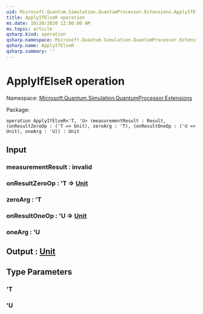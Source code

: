 ```yaml
---
uid: Microsoft.Quantum.Simulation.QuantumProcessor.Extensions.ApplyIfElseR
title: ApplyIfElseR operation
ms.date: 10/28/2020 12:00:00 AM
ms.topic: article
qsharp.kind: operation
qsharp.namespace: Microsoft.Quantum.Simulation.QuantumProcessor.Extensions
qsharp.name: ApplyIfElseR
qsharp.summary: ''
---
```


# ApplyIfElseR operation

Namespace: [Microsoft.Quantum.Simulation.QuantumProcessor.Extensions](xref:Microsoft.Quantum.Simulation.QuantumProcessor.Extensions)

Package: [](https://nuget.org/packages/)




```qsharp
operation ApplyIfElseR<'T, 'U> (measurementResult : Result, (onResultZeroOp : ('T => Unit), zeroArg : 'T), (onResultOneOp : ('U => Unit), oneArg : 'U)) : Unit
```


## Input

### measurementResult : __invalid<Result>__




### onResultZeroOp : 'T => [Unit](xref:microsoft.quantum.lang-ref.unit) 




### zeroArg : 'T




### onResultOneOp : 'U => [Unit](xref:microsoft.quantum.lang-ref.unit) 




### oneArg : 'U





## Output : [Unit](xref:microsoft.quantum.lang-ref.unit)



## Type Parameters

### 'T


### 'U

